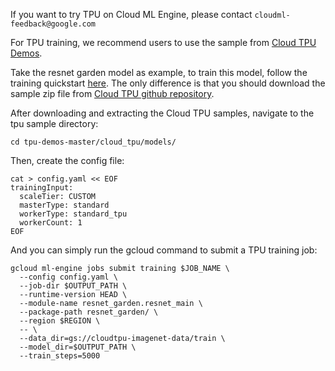 If you want to try TPU on Cloud ML Engine, please contact
`cloudml-feedback@google.com`

For TPU training, we recommend users to use the sample from [Cloud TPU Demos](
https://github.com/tensorflow/tpu-demos).


Take the resnet garden model as example, to train this model,
follow the training quickstart [here](https://cloud.google.com/ml/docs/quickstarts/training).
The only difference is that you should download the sample zip file from
[Cloud TPU github repository](
https://github.com/tensorflow/tpu-demos).

After downloading and extracting the Cloud TPU samples, navigate to
the tpu sample directory:

```
cd tpu-demos-master/cloud_tpu/models/
```

Then, create the config file:

```
cat > config.yaml << EOF
trainingInput:
  scaleTier: CUSTOM
  masterType: standard
  workerType: standard_tpu
  workerCount: 1
EOF
```

And you can simply run the gcloud command to submit a TPU training job:

```
gcloud ml-engine jobs submit training $JOB_NAME \
  --config config.yaml \
  --job-dir $OUTPUT_PATH \
  --runtime-version HEAD \
  --module-name resnet_garden.resnet_main \
  --package-path resnet_garden/ \
  --region $REGION \
  -- \
  --data_dir=gs://cloudtpu-imagenet-data/train \
  --model_dir=$OUTPUT_PATH \
  --train_steps=5000
```
